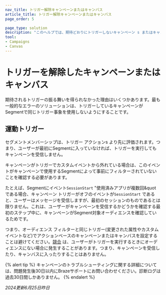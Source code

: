 ```yaml
---
nav_title: トリガー解除キャンペーンまたはキャンバス
article_title: トリガー解除キャンペーンまたはキャンバス
page_order: 5

page_type: solution
description: "このヘルプでは、期待どおりにトリガーしないキャンペーン s またはキャンバスの問題を解決するためのステップについて説明します。"
tool: 
- Campaigns
- Canvas
---
```


# トリガーを解除したキャンペーンまたはキャンバス

期待されるトリガーの振る舞いを得られなかった理由はいくつかあります。最も一般的なエラーのソリューションは、トリガーしているキャンペーンがSegmentで同じトリガー事象を使用しないようにすることです。

## 運動トリガー

セグメントメンバーシップは、トリガー アクションs より先に評価されます。つまり、ユーザーが最初にSegmentに入っていなければ、トリガーを実行してもキャンペーンを受信しません。

キャンペーンがトリガーでカスタムイベントから外れている場合は、このイベントがキャンペーンで使用するSegmentによって事前にフィルターされていないことを確認する必要があります。 

たとえば、Segmentにイベント`SessionStart` "使用済みアプリが複数回&quot である場合、キャンペーン トリガーがオフのイベントが`SessionStart` であると、ユーザーはメッセージを受信しますが、最初のセッションのものであるとは限りません。これは、ユーザーがキャンペーンを受信するかどうかを確認する最初のステップ中に、キャンペーンがSegment対象オーディエンスを確認しているためです。 

つまり、オーディエンス フィルターと同じトリガー(変更された属性やカスタムイベントなど)でアクションベースのキャンペーンまたはキャンバスを設定することは避けてください。[競合][2] は、ユーザーがトリガーを実行するときにオーディエンスにない場合に発生することがあります。つまり、キャンペーンを受信したり、キャンバスに入ったりすることはありません。

{% alert tip %}
キャンペーンのトラブルシューティングに関する詳細については、問題発生後30日以内にBrazeサポートにお問い合わせください。診断ログは過去30日間しかありません。
{% endalert %}

_2024更新6月25日昨日_

[1]: {{site.baseurl}}/user_guide/data_and_analytics/braze_currents/event_glossary/customer_behavior_events/#session-start-event/
[2]: {{site.baseurl}}/user_guide/engagement_tools/testing/race_conditions/#race-conditions/